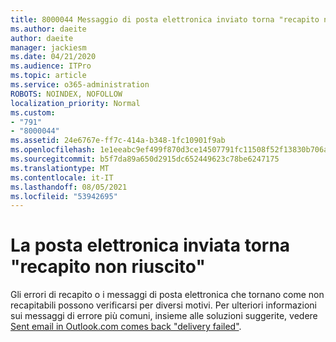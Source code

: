 ```yaml
---
title: 8000044 Messaggio di posta elettronica inviato torna "recapito non riuscito" in Outlook.com
ms.author: daeite
author: daeite
manager: jackiesm
ms.date: 04/21/2020
ms.audience: ITPro
ms.topic: article
ms.service: o365-administration
ROBOTS: NOINDEX, NOFOLLOW
localization_priority: Normal
ms.custom:
- "791"
- "8000044"
ms.assetid: 24e6767e-ff7c-414a-b348-1fc10901f9ab
ms.openlocfilehash: 1e1eeabc9ef499f870d3ce14507791fc11508f52f13830b706ad1044c98454c2
ms.sourcegitcommit: b5f7da89a650d2915dc652449623c78be6247175
ms.translationtype: MT
ms.contentlocale: it-IT
ms.lasthandoff: 08/05/2021
ms.locfileid: "53942695"
---
```

# <a name="sent-email-comes-back-delivery-failed"></a>La posta elettronica inviata torna "recapito non riuscito"

Gli errori di recapito o i messaggi di posta elettronica che tornano come non recapitabili possono verificarsi per diversi motivi. Per ulteriori informazioni sui messaggi di errore più comuni, insieme alle soluzioni suggerite, vedere [Sent email in Outlook.com comes back "delivery failed"](https://support.office.com/article/45e048ac-f7b1-4c0f-b525-081cb34f1062?wt.mc_id=Office_Outlook_com_Alchemy).
  